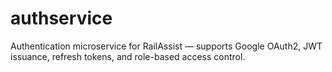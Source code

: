 # authservice
Authentication microservice for RailAssist — supports Google OAuth2, JWT issuance, refresh tokens, and role-based access control.
